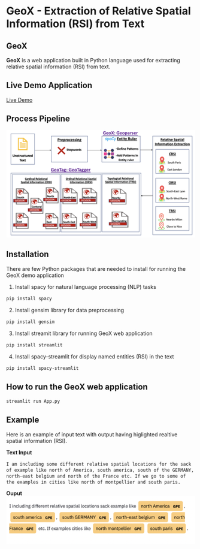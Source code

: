 # GeoX - Extraction of Relative Spatial Information (RSI) from Text

## GeoX

**GeoX** is a web application built in Python language used for extracting relative spatial information (RSI) from text. 

## Live Demo Application 

[Live Demo](https://share.streamlit.io/anonymous-agile/rsi_parser/main/App.py)

## Process Pipeline

![Process Pipeline](rsi_process_pipeline_latest.png)

## Installation
There are few Python packages that are needed to install for running the GeoX demo application

1. Install spacy for natural language processing (NLP) tasks 
```sh
pip install spacy
```
2. Install gensim library for data preprocessing
```sh
pip install gensim
```
3. Install streamit library for running GeoX web application 
```sh
pip install streamlit
```
4. Install spacy-streamlit for display named entities (RSI) in the text 
```sh
pip install spacy-streamlit
```

## How to run the GeoX web application

```sh
streamlit run App.py
```

## Example 

Here is an example of input text with output having higlighted realtive spatial information (RSI).

**Text Input**
```
I am including some different relative spatial locations for the sack of example like north of America, south america, south of the GERMANY, north-east belgium and north of the France etc. If we go to some of the examples in cities like north of montpellier and south paris. 
```

**Ouput**
![Example Output](example_rsi.png)
